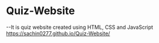 # Quiz-Website
--It is quiz website created using HTML, CSS and JavaScript 
https://sachin0277.github.io/Quiz-Website/
